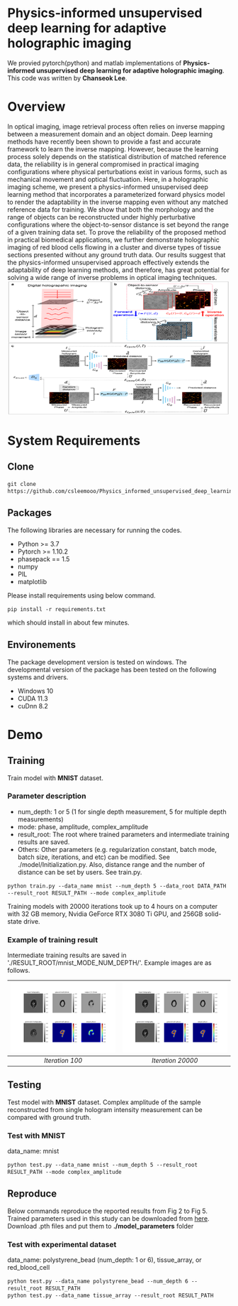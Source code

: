 # Physics-informed unsupervised deep learning for adaptive holographic imaging

We provied pytorch(python) and matlab implementations of **Physics-informed unsupervised deep learning for adaptive holographic imaging**. This code was written by **Chanseok Lee**.

# Overview
In optical imaging, image retrieval process often relies on inverse mapping between a measurement domain and an object domain. Deep learning methods have recently been shown to provide a fast and accurate framework to learn the inverse mapping. However, because the learning process solely depends on the statistical distribution of matched reference data, the reliability is in general compromised in practical imaging configurations where physical perturbations exist in various forms, such as mechanical movement and optical fluctuation. Here, in a holographic imaging scheme, we present a physics-informed unsupervised deep learning method that incorporates a parameterized forward physics model to render the adaptability in the inverse mapping even without any matched reference data for training. We show that both the morphology and the range of objects can be reconstructed under highly perturbative configurations where the object-to-sensor distance is set beyond the range of a given training data set. To prove the reliability of the proposed method in practical biomedical applications, we further demonstrate holographic imaging of red blood cells flowing in a cluster and diverse types of tissue sections presented without any ground truth data. Our results suggest that the physics-informed unsupervised approach effectively extends the adaptability of deep learning methods, and therefore, has great potential for solving a wide range of inverse problems in optical imaging techniques.  
<img src="/image/fig1.png" width="500" height="300">

# System Requirements
## Clone
```
git clone https://github.com/csleemooo/Physics_informed_unsupervised_deep_learning_for_adaptive_holographic_imaging
```

## Packages
The following libraries are necessary for running the codes.
- Python >= 3.7
- Pytorch >= 1.10.2
- phasepack == 1.5
- numpy
- PIL
- matplotlib

Please install requirements using below command.
```
pip install -r requirements.txt
```
which should install in about few minutes.

## Environements
The package development version is tested on windows. The developmental version of the package has been tested on the following systems and drivers.
- Windows 10
- CUDA 11.3
- cuDnn 8.2

# Demo
## Training
Train model with **MNIST** dataset.  
### Parameter description  
- num_depth: 1 or 5 (1 for single depth measurement, 5 for multiple depth measurements)  
- mode: phase, amplitude, complex_amplitude  
- result_root: The root where trained parameters and intermediate training results are saved.  
- Others: Other parameters (e.g. regularization constant, batch mode, batch size, iterations, and etc) can be modified. See ./model/Initialization.py. Also, distance range and the number of distance can be set by users. See train.py.
```
python train.py --data_name mnist --num_depth 5 --data_root DATA_PATH --result_root RESULT_PATH --mode complex_amplitude
```
Training models with 20000 iterations took up to 4 hours on a computer with 32 GB memory, Nvidia GeForce RTX 3080 Ti GPU, and 256GB solid-state drive.

### Example of training result
Intermediate training results are saved in './RESULT_ROOT/mnist_MODE_NUM_DEPTH/'. Example images are as follows. 

| ![iter100.png](/image/iter100.png)|![iter20000.png](/image/iter20000.png)|  
|:--:|:--:|
| *Iteration 100* | *Iteration 20000* |

  
## Testing
Test model with **MNIST** dataset. Complex amplitude of the sample reconstructed from single hologram intensity measurement can be compared with ground truth.  

### Test with MNIST
data_name: mnist
```
python test.py --data_name mnist --num_depth 5 --result_root RESULT_PATH --mode complex_amplitude
```

## Reproduce
Below commands reproduce the reported results from Fig 2 to Fig 5. 
Trained parameters used in this study can be downloaded from [here](https://drive.google.com/drive/folders/1Y6R8plKylzHNT4wkBEA4GeOreY9id1xm?usp=sharing.). Download .pth files and put them to **./model_parameters** folder 

### Test with experimental dataset
data_name: polystyrene_bead (num_depth: 1 or 6), tissue_array, or red_blood_cell
```
python test.py --data_name polystyrene_bead --num_depth 6 --result_root RESULT_PATH
python test.py --data_name tissue_array --result_root RESULT_PATH
```

